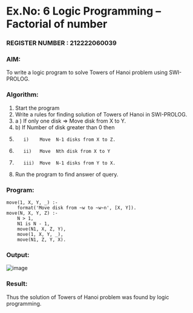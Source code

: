 # Ex.No: 6   Logic Programming – Factorial of number   
### REGISTER NUMBER : 212222060039
### AIM: 
To  write  a logic program  to solve Towers of Hanoi problem  using SWI-PROLOG. 
### Algorithm:
1. Start the program
2.  Write a rules for finding solution of Towers of Hanoi in SWI-PROLOG.
3.  a )	If only one disk  => Move disk from X to Y.
4.  b)	If Number of disk greater than 0 then
5.        i)	Move  N-1 disks from X to Z.
6.        ii)	Move  Nth disk from X to Y
7.        iii)	Move  N-1 disks from Y to X.
8. Run the program  to find answer of  query.

### Program:
```
move(1, X, Y, _) :-
    format('Move disk from ~w to ~w~n', [X, Y]).
move(N, X, Y, Z) :-
    N > 1,
    N1 is N - 1,
    move(N1, X, Z, Y),
    move(1, X, Y, _),
    move(N1, Z, Y, X).

```
### Output:

![image](https://github.com/user-attachments/assets/b6232674-9355-4a4d-8dc5-30196a98d488)

### Result:
Thus the solution of Towers of Hanoi problem was found by logic programming.

